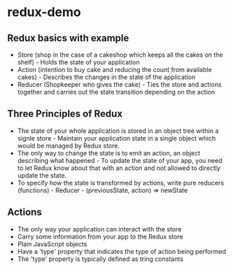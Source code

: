 # redux-demo

## Redux basics with example

- Store (shop in the case of a cakeshop which keeps all the cakes on the shelf) - Holds the state of your application
- Action (intention to buy cake and reducing the count from available cakes) - Describes the changes in the state of the application
- Reducer (Shopkeeper who gives the cake) - Ties the store and actions together and carries out the state transition depending on the action

## Three Principles of Redux

- The state of your whole application is stored in an object tree within a signle store - Maintain your application state in a single object which would be managed by Redux store.
- The only way to change the state is to emit an action, an object describing what happened - To update the state of your app, you need to let Redux know about that with an action and not allowed to directly update the state.
- To specify how the state is transformed by actions, write pure reducers (functions) - Reducer - (previousState, action) => newState

## Actions

- The only way your application can interact with the store
- Carry some information from your app to the Redux store
- Plain JavaScript objects
- Have a 'type' property that indicates the type of action being performed
- The 'type' property is typically defined as tring constants